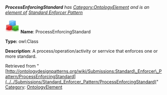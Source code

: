 ___ProcessEnforcingStandard__ has [Category:OntologyElement](../../Category/OntologyElement "Category:OntologyElement") and is an [element of](../../Property/ElementOf "Property:ElementOf") [Standard Enforcer Pattern](../../Submissions/Standard_Enforcer_Pattern "Submissions:Standard Enforcer Pattern")_


  




[![Class](../../images/thumb/2/27/Class.gif/45px-Class.gif)](../../Image/Class.gif "Class")
__Name__: ProcessEnforcingStandard 


__Type:__ owl:Class 


__Description__: A process/operation/activity or serrvice that enforces one or more standard. 





Retrieved from "[http://ontologydesignpatterns.org/wiki/Submissions:Standard\_Enforcer\_Pattern/ProcessEnforcingStandard](../../Submissions/Standard_Enforcer_Pattern/ProcessEnforcingStandard)"
 [Category](http://ontologydesignpatterns.org/wiki/Special:Categories "Special:Categories"): [OntologyElement](../../Category/OntologyElement "Category:OntologyElement")